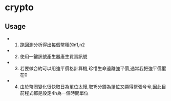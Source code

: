 # crypto

## Usage

* 1. 跑回測分析得出每個幣種的n1,n2
* 2. 使用一鍵訊號產生器產生買賣訊號
* 3. 若要做合約可以用強平價格計算機,珍惜生命遠離強平價,通常我把強平價壓在0
* 4. 由於幣圈變化很快取日為單位太慢,取15分鐘為單位又顯得緊張兮兮,因此目前程式都是設定4h為一個時間單位
